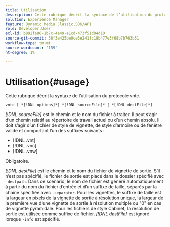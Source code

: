```yaml
---
title: Utilisation
description: Cette rubrique décrit la syntaxe de l’utilisation du protocole vntc.
solution: Experience Manager
feature: Dynamic Media Classic,SDK/API
role: Developer,User
exl-id: b892fe86-1b7c-4a49-a1cd-473f51d04d10
source-git-commit: 38f3e425be0ce3e241fc18b477e3f68b7b763b51
workflow-type: tm+mt
source-wordcount: '159'
ht-degree: 1%

---
```


# Utilisation{#usage}

Cette rubrique décrit la syntaxe de l’utilisation du protocole vntc.

`vntc [ *[!DNL options]*] *[!DNL sourceFile]* [ *[!DNL destFile]*]`

*[!DNL sourceFile]* est le chemin et le nom du fichier à traiter. Il peut s’agir d’un chemin relatif au répertoire de travail actuel ou d’un chemin absolu. Il doit s’agir d’un fichier de style de vignette, de style d’armoire ou de fenêtre valide et comportant l’un des suffixes suivants :

* [!DNL .vnt]
* [!DNL .vnc]
* [!DNL .vnw]

Obligatoire.

*[!DNL destFile]* est le chemin et le nom du fichier de vignette de sortie. S’il n’est pas spécifié, le fichier de sortie est placé dans le dossier spécifié avec `-destpath`. Dans ce scénario, le nom de fichier est généré automatiquement à partir du nom du fichier d’entrée et d’un suffixe de taille, séparés par la chaîne spécifiée avec `-separator`. Pour les vignettes, le suffixe de taille est la largeur en pixels de la vignette de sortie à résolution unique, la largeur de la première vue d’une vignette de sortie à résolution multiple ou &quot;0&quot; en cas de vignette pyramidale. Pour les fichiers de style Cabinet, la résolution de sortie est utilisée comme suffixe de fichier. *[!DNL destFile]* est ignoré lorsque `-info` est spécifié.
